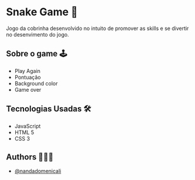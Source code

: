 
# Snake Game 🐍

Jogo da cobrinha desenvolvido no intuito de promover as skills e se divertir no desenvimento do jogo. 


## Sobre o game 🕹
 - Play Again
 - Pontuação 
 - Background color 
 - Game over
 
## Tecnologias Usadas 🛠 
- JavaScript
- HTML 5
- CSS 3

  
## Authors 👩🏻‍💻

- [@nandadomenicali](https://github.com/nandadomenicali)

 

